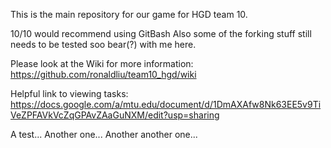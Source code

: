 This is the main repository for our game for HGD team 10.

10/10 would recommend using GitBash
Also some of the forking stuff still needs to be tested soo bear(?) with me here.

Please look at the Wiki for more information: https://github.com/ronaldliu/team10_hgd/wiki

Helpful link to viewing tasks: https://docs.google.com/a/mtu.edu/document/d/1DmAXAfw8Nk63EE5v9TiVeZPFAVkVcZqGPAvZAaGuNXM/edit?usp=sharing

A test...
Another one...
Another another one...